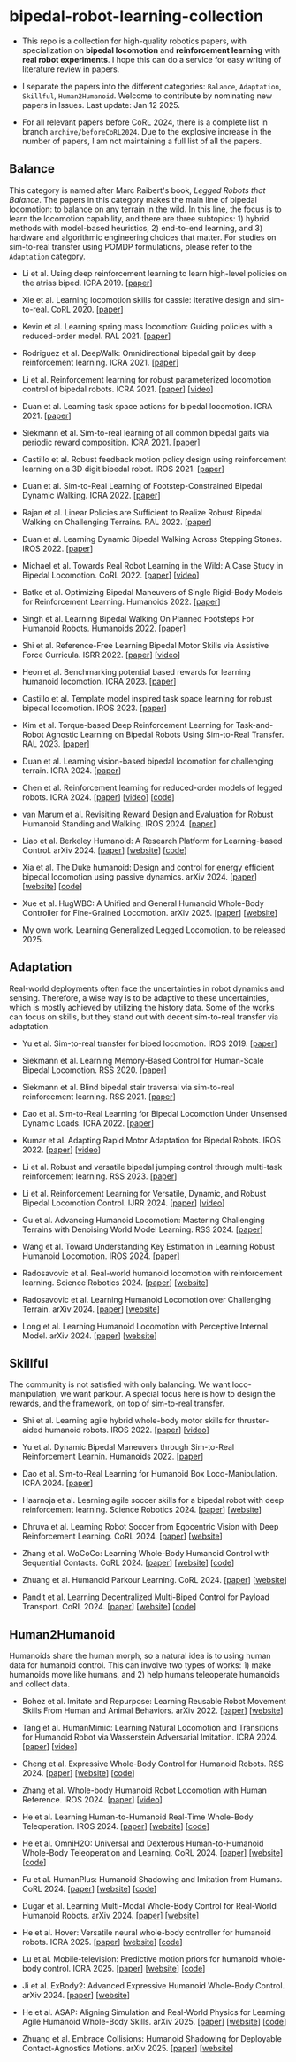 # bipedal-robot-learning-collection 

+ This repo is a collection for high-quality robotics papers, with specialization on **bipedal locomotion** and **reinforcement learning** with **real robot experiments**. I hope this can do a service for easy writing of literature review in papers. 

+ I separate the papers into the different categories: `Balance`, `Adaptation`, `Skillful`, `Human2Humanoid`. Welcome to contribute by nominating new papers in Issues. Last update: Jan 12 2025.    

+ For all relevant papers before CoRL 2024, there is a complete list in branch `archive/beforeCoRL2024`. Due to the explosive increase in the number of papers, I am not maintaining a full list of all the papers.
  

## Balance
This category is named after Marc Raibert's book, _Legged Robots that Balance_. The papers in this category makes the main line of bipedal locomotion: to balance on any terrain in the wild. In this line, the focus is to learn the locomotion capability, and there are three subtopics: 1) hybrid methods with model-based heuristics, 2) end-to-end learning, and 3) hardware and algorithmic engineering choices that matter. For studies on sim-to-real transfer using POMDP formulations, please refer to the `Adaptation` category. 

+ Li et al. Using deep reinforcement learning to learn high-level policies on the atrias biped. ICRA 2019. [[paper](https://arxiv.org/pdf/1809.10811)]

+ Xie et al. Learning locomotion skills for cassie: Iterative design and sim-to-real. CoRL 2020. [[paper](https://proceedings.mlr.press/v100/xie20a/xie20a.pdf)]

+ Kevin et al. Learning spring mass locomotion: Guiding policies with a reduced-order model. RAL 2021. [[paper](https://arxiv.org/pdf/2010.11234)]

+ Rodriguez et al. DeepWalk: Omnidirectional bipedal gait by deep reinforcement learning. ICRA 2021. [[paper](https://www.ais.uni-bonn.de/papers/ICRA_2021_Rodriguez.pdf)]

+ Li et al. Reinforcement learning for robust parameterized locomotion control of bipedal robots. ICRA 2021. [[paper](https://arxiv.org/pdf/2103.14295)] [[video](https://www.youtube.com/watch?v=goxCjGPQH7U)]

+ Duan et al. Learning task space actions for bipedal locomotion. ICRA 2021. [[paper](https://arxiv.org/pdf/2011.04741)]

+ Siekmann et al. Sim-to-real learning of all common bipedal gaits via periodic reward composition. ICRA 2021. [[paper](https://arxiv.org/pdf/2011.01387)]

+ Castillo et al. Robust feedback motion policy design using reinforcement learning on a 3D digit bipedal robot. IROS 2021. [[paper](https://arxiv.org/pdf/2103.15309)] 

+ Duan et al. Sim-to-Real Learning of Footstep-Constrained Bipedal Dynamic Walking. ICRA 2022. [[paper](https://arxiv.org/pdf/2203.07589)]  

+ Rajan et al. Linear Policies are Sufficient to Realize Robust Bipedal Walking on Challenging Terrains. RAL 2022. [[paper](https://arxiv.org/pdf/2109.12665)]

+ Duan et al. Learning Dynamic Bipedal Walking Across Stepping Stones. IROS 2022. [[paper](https://arxiv.org/pdf/2205.01807)]   

+ Michael et al. Towards Real Robot Learning in the Wild: A Case Study in Bipedal Locomotion. CoRL 2022. [[paper](https://proceedings.mlr.press/v164/bloesch22a/bloesch22a.pdf)] [[video](https://sites.google.com/view/op3-vision-wild)]

+ Batke et al. Optimizing Bipedal Maneuvers of Single Rigid-Body Models for Reinforcement Learning. Humanoids 2022. [[paper](https://arxiv.org/pdf/2207.04163)]

+ Singh et al. Learning Bipedal Walking On Planned Footsteps For Humanoid Robots. Humanoids 2022. [[paper](https://arxiv.org/pdf/2207.12644)]

+ Shi et al. Reference-Free Learning Bipedal Motor Skills via Assistive Force Curricula. ISRR 2022. [[paper](https://link.springer.com/chapter/10.1007/978-3-031-25555-7_21)] [[video](https://fanshi14.github.io/me/isrr22)]

+ Heon et al. Benchmarking potential based rewards for learning humanoid locomotion. ICRA 2023. [[paper](https://arxiv.org/pdf/2307.10142)] 

+ Castillo et al. Template model inspired task space learning for robust bipedal locomotion. IROS 2023. [[paper](https://arxiv.org/pdf/2309.15442)]

+ Kim et al. Torque-based Deep Reinforcement Learning for Task-and-Robot Agnostic Learning on Bipedal Robots Using Sim-to-Real Transfer. RAL 2023. [[paper](https://arxiv.org/pdf/2304.09434)]

+ Duan et al. Learning vision-based bipedal locomotion for challenging terrain. ICRA 2024. [[paper](https://arxiv.org/pdf/2309.14594)]

+ Chen et al. Reinforcement learning for reduced-order models of legged robots. ICRA 2024. [[paper](https://arxiv.org/pdf/2310.09873)] [[video](https://sites.google.com/view/ymchen/research/rl-for-roms)] [[code](https://github.com/yminchen/rom-mpc-rl)]

+ van Marum et al. Revisiting Reward Design and Evaluation for Robust Humanoid Standing and Walking. IROS 2024. [[paper](https://arxiv.org/pdf/2404.19173)]

+ Liao et al. Berkeley Humanoid: A Research Platform for Learning-based Control. arXiv 2024. [[paper](https://berkeley-humanoid.com/static/berkeley_humanoid.pdf)] [[website](https://berkeley-humanoid.com/)] [[code](https://github.com/HybridRobotics/isaac_berkeley_humanoid)]

+ Xia et al. The Duke humanoid: Design and control for energy efficient bipedal locomotion using passive dynamics. arXiv 2024. [[paper](https://arxiv.org/pdf/2409.19795)] [[website](http://www.generalroboticslab.com/blogs/blog/2024-09-29-dukehumanoidv1/index.html)] [[code](https://github.com/generalroboticslab/DukeHumanoidv1)]

+ Xue et al. HugWBC: A Unified and General Humanoid Whole-Body Controller for Fine-Grained Locomotion. arXiv 2025. [[paper](https://arxiv.org/pdf/2502.03206)] [[website](https://hugwbc.github.io/)]

+ My own work. Learning Generalized Legged Locomotion. to be released 2025.



## Adaptation
Real-world deployments often face the uncertainties in robot dynamics and sensing. Therefore, a wise way is to be adaptive to these uncertainties, which is mostly achieved by utilizing the history data. Some of the works can focus on skills, but they stand out with decent sim-to-real transfer via adaptation.

+ Yu et al. Sim-to-real transfer for biped locomotion. IROS 2019. [[paper](https://arxiv.org/pdf/1903.01390)]

+ Siekmann et al. Learning Memory-Based Control for Human-Scale Bipedal Locomotion. RSS 2020. [[paper](https://arxiv.org/pdf/2006.02402)]

+ Siekmann et al. Blind bipedal stair traversal via sim-to-real reinforcement learning. RSS 2021. [[paper](https://arxiv.org/pdf/2105.08328)]

+ Dao et al. Sim-to-Real Learning for Bipedal Locomotion Under Unsensed Dynamic Loads. ICRA 2022. [[paper](https://arxiv.org/pdf/2204.04340)]

+ Kumar et al. Adapting Rapid Motor Adaptation for Bipedal Robots. IROS 2022. [[paper](https://arxiv.org/pdf/2205.15299)] [[video](https://ashish-kmr.github.io/a-rma/)]

+ Li et al. Robust and versatile bipedal jumping control through multi-task reinforcement learning. RSS 2023. [[paper](https://arxiv.org/pdf/2302.09450)]

+ Li et al. Reinforcement Learning for Versatile, Dynamic, and Robust Bipedal Locomotion Control. IJRR 2024. [[paper](https://arxiv.org/pdf/2401.16889)] [[video](https://www.youtube.com/watch?v=sQEnDbET75g)]

+ Gu et al. Advancing Humanoid Locomotion: Mastering Challenging Terrains with Denoising World Model Learning. RSS 2024. [[paper](https://arxiv.org/pdf/2408.14472)]

+ Wang et al. Toward Understanding Key Estimation in Learning Robust Humanoid Locomotion. IROS 2024. [[paper](https://arxiv.org/pdf/2403.05868)]

+ Radosavovic et al. Real-world humanoid locomotion with reinforcement learning. Science Robotics 2024. [[paper](https://arxiv.org/pdf/2303.03381)] [[website](https://learning-humanoid-locomotion.github.io/)]

+ Radosavovic et al. Learning Humanoid Locomotion over Challenging Terrain. arXiv 2024. [[paper](https://arxiv.org/pdf/2410.03654)] [[website](https://humanoid-challenging-terrain.github.io/)]

+ Long et al. Learning Humanoid Locomotion with Perceptive Internal Model. arXiv 2024. [[paper](https://arxiv.org/pdf/2411.14386)] [[website](https://junfeng-long.github.io/PIM/)]

## Skillful
The community is not satisfied with only balancing. We want loco-manipulation, we want parkour. A special focus here is how to design the rewards, and the framework, on top of sim-to-real transfer.

+ Shi et al. Learning agile hybrid whole-body motor skills for thruster-aided humanoid robots. IROS 2022. [[paper](https://ieeexplore.ieee.org/abstract/document/9981974)] [[video](https://fanshi14.github.io/me/ral22)]

+ Yu et al. Dynamic Bipedal Maneuvers through Sim-to-Real Reinforcement Learnin. Humanoids 2022. [[paper](https://arxiv.org/pdf/2207.07835)]

+ Dao et al. Sim-to-Real Learning for Humanoid Box Loco-Manipulation. ICRA 2024. [[paper](https://arxiv.org/pdf/2310.03191)]

+ Haarnoja et al. Learning agile soccer skills for a bipedal robot with deep reinforcement learning. Science Robotics 2024. [[paper](https://arxiv.org/pdf/2304.13653)] [[website](https://sites.google.com/view/op3-soccer)]

+ Dhruva et al. Learning Robot Soccer from Egocentric Vision with Deep Reinforcement Learning. CoRL 2024. [[paper](https://arxiv.org/pdf/2405.02425)] [[website](https://sites.google.com/view/vision-soccer)]

+ Zhang et al. WoCoCo: Learning Whole-Body Humanoid Control with Sequential Contacts. CoRL 2024. [[paper](https://arxiv.org/pdf/2406.06005)] [[website](https://lecar-lab.github.io/wococo/)] [[code](https://github.com/LeCAR-Lab/wococo)]

+ Zhuang et al. Humanoid Parkour Learning. CoRL 2024. [[paper](https://arxiv.org/pdf/2406.10759)] [[website](https://humanoid4parkour.github.io/)]

+ Pandit et al. Learning Decentralized Multi-Biped Control for Payload Transport. CoRL 2024. [[paper](https://arxiv.org/pdf/2406.17279)] [[website](https://decmbc.github.io/)] [[code](https://github.com/osudrl/decentralized_multibiped_controller)]

## Human2Humanoid  
Humanoids share the human morph, so a natural idea is to using human data for humanoid control. This can involve two types of works: 1) make humanoids move like humans, and 2) help humans teleoperate humanoids and collect data.

+ Bohez et al. Imitate and Repurpose: Learning Reusable Robot Movement Skills From Human and Animal Behaviors. arXiv 2022. [[paper](https://arxiv.org/pdf/2203.17138)] [[website](https://sites.google.com/view/robot-npmp)]

+ Tang et al. HumanMimic: Learning Natural Locomotion and Transitions for Humanoid Robot via Wasserstein Adversarial Imitation. ICRA 2024. [[paper](https://arxiv.org/pdf/2309.14225)] [[video](https://www.youtube.com/watch?v=sdM11yHpzi8)]

+ Cheng et al. Expressive Whole-Body Control for Humanoid Robots. RSS 2024. [[paper](https://arxiv.org/pdf/2402.16796)] [[website](https://expressive-humanoid.github.io/)] [[code](https://github.com/chengxuxin/expressive-humanoid)]

+ Zhang et al. Whole-body Humanoid Robot Locomotion with Human Reference. IROS 2024. [[paper](https://arxiv.org/pdf/2402.18294)] [[video](https://www.youtube.com/watch?v=7hK2ySYBa1I)]

+ He et al. Learning Human-to-Humanoid Real-Time Whole-Body Teleoperation. IROS 2024. [[paper](https://arxiv.org/pdf/2403.04436)] [[website](https://human2humanoid.com/)] [[code](https://github.com/LeCAR-Lab/human2humanoid)]

+ He et al. OmniH2O: Universal and Dexterous Human-to-Humanoid Whole-Body Teleoperation and Learning. CoRL 2024. [[paper](https://arxiv.org/pdf/2406.08858)] [[website](https://omni.human2humanoid.com/)] [[code](https://github.com/LeCAR-Lab/human2humanoid)]

+ Fu et al. HumanPlus: Humanoid Shadowing and Imitation from Humans. CoRL 2024. [[paper](https://arxiv.org/pdf/2406.10454)] [[website](https://humanoid-ai.github.io/)] [[code](https://github.com/MarkFzp/humanplus)]

+ Dugar et al. Learning Multi-Modal Whole-Body Control for Real-World Humanoid Robots. arXiv 2024. [[paper](https://arxiv.org/pdf/2408.07295)] [[website](https://masked-humanoid.github.io/mhc/)]

+ He et al. Hover: Versatile neural whole-body controller for humanoid robots. ICRA 2025. [[paper](https://hover-versatile-humanoid.github.io/resources/HOVER_paper.pdf)] [[website](https://hover-versatile-humanoid.github.io/)] [[code](https://github.com/NVlabs/HOVER/)]

+ Lu et al. Mobile-television: Predictive motion priors for humanoid whole-body control. ICRA 2025. [[paper](https://mobile-tv.github.io/resources/pmp.pdf)] [[website](https://mobile-tv.github.io/)] [[code](https://github.com/OpenTeleVision/TeleVision)]

+ Ji et al. ExBody2: Advanced Expressive Humanoid Whole-Body Control. arXiv 2024. [[paper](https://arxiv.org/pdf/2412.13196)] [[website](https://exbody2.github.io/)]

+ He et al. ASAP: Aligning Simulation and Real-World Physics for Learning Agile Humanoid Whole-Body Skills. arXiv 2025. [[paper](https://arxiv.org/pdf/2502.01143)] [[website](https://agile.human2humanoid.com/)] [[code](https://github.com/LeCAR-Lab/ASAP)]

+ Zhuang et al. Embrace Collisions: Humanoid Shadowing for Deployable Contact-Agnostics Motions. arXiv 2025. [[paper](https://arxiv.org/pdf/2502.01465)] [[website](https://project-instinct.github.io/)]

